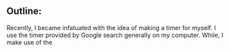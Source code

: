 Outline:
- 

Recently, I became infatuated with the idea of making a timer for myself. I use the timer provided by Google search generally on my computer. While, I make use of the 